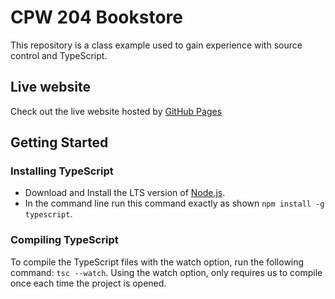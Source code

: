 # CPW 204 Bookstore
This repository is a class example used to gain
experience with source control and TypeScript.

## Live website
Check out the live website hosted by [GitHub Pages](https://lunarseacatfish.github.io/CPW204Bookstore/)

## Getting Started

### Installing TypeScript
- Download and Install the LTS version of [Node.js](https://nodejs.org/).
- In the command line run this command exactly as shown `npm install -g typescript`.

### Compiling TypeScript
To compile the TypeScript files with the watch option,
run the following command: `tsc --watch`. Using the 
watch option, only requires us to compile once each
time the project is opened.
